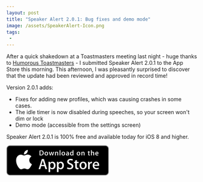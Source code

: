 ```yaml
---
layout: post
title: "Speaker Alert 2.0.1: Bug fixes and demo mode"
image: /assets/SpeakerAlert-Icon.png
tags:
 -
---
```


After a quick shakedown at a Toastmasters meeting last night - huge thanks to [Humorous Toastmasters](https://www.facebook.com/HumorousToastmasters) - I submitted Speaker Alert 2.0.1 to the App Store this morning. This afternoon, I was pleasantly surprised to discover that the update had been reviewed and approved in record time!

Version 2.0.1 adds:

* Fixes for adding new profiles, which was causing crashes in some cases.
* The idle timer is now disabled during speeches, so your screen won't dim or lock
* Demo mode (accessible from the settings screen) 

Speaker Alert 2.0.1 is 100% free and available today for iOS 8 and higher.

[![](/assets/appstore-badge.svg)](https://itunes.apple.com/us/app/speaker-alert/id488585337?mt=8)

